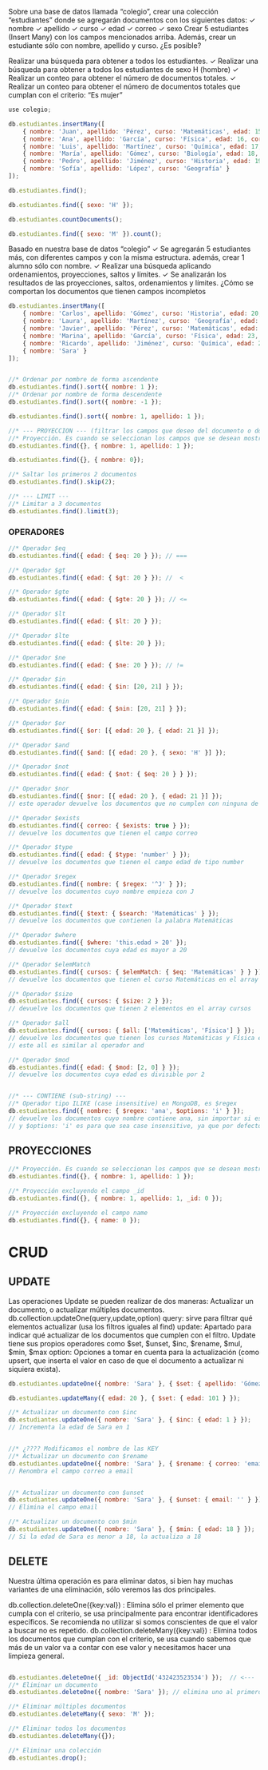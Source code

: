 Sobre una base de datos llamada “colegio”, crear 
una colección “estudiantes” donde se agregarán 
documentos con los siguientes datos:
 ✓ nombre
 ✓ apellido
 ✓ curso
 ✓ edad
 ✓ correo
 ✓ sexo 
Crear 5 estudiantes (Insert Many) con los campos 
mencionados arriba. Además, crear un estudiante 
sólo con nombre, apellido y curso. ¿Es posible?

Realizar una búsqueda para 
obtener a todos los estudiantes.
 ✓ Realizar una búsqueda para 
obtener a todos los estudiantes de 
sexo H (hombre)
 ✓ Realizar un conteo para obtener el 
número de documentos totales.
 ✓ Realizar un conteo para obtener el 
número de documentos totales que 
cumplan con el criterio: “Es mujer”


```javascript
use colegio;

db.estudiantes.insertMany([
    { nombre: 'Juan', apellido: 'Pérez', curso: 'Matemáticas', edad: 15, correo: 'ma@gmail.com', sexo: 'H' },
    { nombre: 'Ana', apellido: 'García', curso: 'Física', edad: 16, correo: 'me@gmail.com', sexo: 'M' },
    { nombre: 'Luis', apellido: 'Martínez', curso: 'Química', edad: 17, correo: 'mi@gmail.com', sexo: 'H' },
    { nombre: 'María', apellido: 'Gómez', curso: 'Biología', edad: 18, correo: 'mo@gmail.com', sexo: 'M' },
    { nombre: 'Pedro', apellido: 'Jiménez', curso: 'Historia', edad: 19, correo: 'mu@gmail.com', sexo: 'H' },
    { nombre: 'Sofía', apellido: 'López', curso: 'Geografía' }
]);

db.estudiantes.find();

db.estudiantes.find({ sexo: 'H' });

db.estudiantes.countDocuments();

db.estudiantes.find({ sexo: 'M' }).count();

```



Basado en nuestra base de datos “colegio”
 ✓ Se agregarán 5 estudiantes más, con diferentes campos y 
con la misma estructura. además, crear 1 alumno sólo con 
nombre.
 ✓ Realizar una búsqueda aplicando ordenamientos, 
proyecciones, saltos y límites.
 ✓ Se analizarán los resultados de las proyecciones, saltos, 
ordenamientos y límites. ¿Cómo se comportan los 
documentos que tienen campos incompletos

```js
db.estudiantes.insertMany([
    { nombre: 'Carlos', apellido: 'Gómez', curso: 'Historia', edad: 20, correo: 'ta@gmail.com', sexo: 'H' },
    { nombre: 'Laura', apellido: 'Martínez', curso: 'Geografía', edad: 21, correo: 'te@gmail.com', sexo: 'M' },
    { nombre: 'Javier', apellido: 'Pérez', curso: 'Matemáticas', edad: 22, correo: 'ti@gmail.com', sexo: 'H' },
    { nombre: 'Marina', apellido: 'García', curso: 'Física', edad: 23, correo: 'to@gmail.com', sexo: 'M' },
    { nombre: 'Ricardo', apellido: 'Jiménez', curso: 'Química', edad: 24, correo: 'tu@gmail.com', sexo: 'H' },
    { nombre: 'Sara' }
]);


//* Ordenar por nombre de forma ascendente
db.estudiantes.find().sort({ nombre: 1 });
//* Ordenar por nombre de forma descendente
db.estudiantes.find().sort({ nombre: -1 });

db.estudiantes.find().sort({ nombre: 1, apellido: 1 });

//* --- PROYECCION --- (filtrar los campos que deseo del documento o docs solicitados)
//* Proyección. Es cuando se seleccionan los campos que se desean mostrar
db.estudiantes.find({}, { nombre: 1, apellido: 1 });

db.estudiantes.find({}, { nombre: 0});

//* Saltar los primeros 2 documentos
db.estudiantes.find().skip(2);

//* --- LIMIT ---
//* Limitar a 3 documentos
db.estudiantes.find().limit(3);

```



### OPERADORES

```javascript
//* Operador $eq
db.estudiantes.find({ edad: { $eq: 20 } }); // ===

//* Operador $gt
db.estudiantes.find({ edad: { $gt: 20 } }); //  <

//* Operador $gte
db.estudiantes.find({ edad: { $gte: 20 } }); // <=

//* Operador $lt
db.estudiantes.find({ edad: { $lt: 20 } });

//* Operador $lte
db.estudiantes.find({ edad: { $lte: 20 } });

//* Operador $ne
db.estudiantes.find({ edad: { $ne: 20 } }); // !=

//* Operador $in
db.estudiantes.find({ edad: { $in: [20, 21] } });

//* Operador $nin
db.estudiantes.find({ edad: { $nin: [20, 21] } });

//* Operador $or
db.estudiantes.find({ $or: [{ edad: 20 }, { edad: 21 }] });

//* Operador $and
db.estudiantes.find({ $and: [{ edad: 20 }, { sexo: 'H' }] });

//* Operador $not
db.estudiantes.find({ edad: { $not: { $eq: 20 } } });

//* Operador $nor
db.estudiantes.find({ $nor: [{ edad: 20 }, { edad: 21 }] });
// este operador devuelve los documentos que no cumplen con ninguna de las condiciones

//* Operador $exists
db.estudiantes.find({ correo: { $exists: true } });
// devuelve los documentos que tienen el campo correo

//* Operador $type
db.estudiantes.find({ edad: { $type: 'number' } });
// devuelve los documentos que tienen el campo edad de tipo number

//* Operador $regex
db.estudiantes.find({ nombre: { $regex: '^J' } });
// devuelve los documentos cuyo nombre empieza con J

//* Operador $text
db.estudiantes.find({ $text: { $search: 'Matemáticas' } });
// devuelve los documentos que contienen la palabra Matemáticas

//* Operador $where
db.estudiantes.find({ $where: 'this.edad > 20' });
// devuelve los documentos cuya edad es mayor a 20

//* Operador $elemMatch
db.estudiantes.find({ cursos: { $elemMatch: { $eq: 'Matemáticas' } } });
// devuelve los documentos que tienen el curso Matemáticas en el array cursos

//* Operador $size
db.estudiantes.find({ cursos: { $size: 2 } });
// devuelve los documentos que tienen 2 elementos en el array cursos

//* Operador $all
db.estudiantes.find({ cursos: { $all: ['Matemáticas', 'Física'] } });
// devuelve los documentos que tienen los cursos Matemáticas y Física en el array cursos
// este all es similar al operador and

//* Operador $mod
db.estudiantes.find({ edad: { $mod: [2, 0] } });
// devuelve los documentos cuya edad es divisible por 2


//* --- CONTIENE (sub-string) ---
//* Operador tipo ILIKE (case insensitive) en MongoDB, es $regex
db.estudiantes.find({ nombre: { $regex: 'ana', $options: 'i' } });
// devuelve los documentos cuyo nombre contiene ana, sin importar si es mayúscula o minúscula
// y $options: 'i' es para que sea case insensitive, ya que por defecto es case sensitive
```


## PROYECCIONES

```javascript
//* Proyección. Es cuando se seleccionan los campos que se desean mostrar
db.estudiantes.find({}, { nombre: 1, apellido: 1 });

//* Proyección excluyendo el campo _id
db.estudiantes.find({}, { nombre: 1, apellido: 1, _id: 0 });

//* Proyección excluyendo el campo name
db.estudiantes.find({}, { name: 0 });

```




# CRUD
## UPDATE
Las operaciones Update se pueden realizar de dos maneras: Actualizar un documento, o actualizar múltiples documentos. 
db.collection.updateOne(query,update,option)
query: sirve para filtrar qué elementos actualizar (usa los filtros iguales al find)
update: Apartado para indicar qué actualizar de los documentos que cumplen con el filtro. Update tiene sus propios operadores como $set, $unset, $inc, $rename, $mul, $min, $max
option: Opciones a tomar en cuenta para la actualización (como upsert, que inserta el valor en caso de que el documento a actualizar ni siquiera exista).

```js
db.estudiantes.updateOne({ nombre: 'Sara' }, { $set: { apellido: 'Gómez', curso: 'Biología', edad: 25, correo: 'ne@gmail.com', sexo: 'M' } });

db.estudiantes.updateMany({ edad: 20 }, { $set: { edad: 101 } });

//* Actualizar un documento con $inc
db.estudiantes.updateOne({ nombre: 'Sara' }, { $inc: { edad: 1 } });
// Incrementa la edad de Sara en 1


//* ¿???? Modificamos el nombre de las KEY
//* Actualizar un documento con $rename
db.estudiantes.updateOne({ nombre: 'Sara' }, { $rename: { correo: 'email' } });
// Renombra el campo correo a email


//* Actualizar un documento con $unset
db.estudiantes.updateOne({ nombre: 'Sara' }, { $unset: { email: '' } });
// Elimina el campo email

//* Actualizar un documento con $min
db.estudiantes.updateOne({ nombre: 'Sara' }, { $min: { edad: 18 } });
// Si la edad de Sara es menor a 18, la actualiza a 18

```


## DELETE

Nuestra última operación es para eliminar datos, si bien hay muchas variantes de una eliminación, sólo veremos las dos principales.

db.collection.deleteOne({key:val}) : Elimina sólo el primer elemento que cumpla con el criterio, se usa principalmente para encontrar identificadores específicos. Se recomienda no utilizar si somos conscientes de que el valor a buscar no es repetido.
db.collection.deleteMany({key:val}) :  Elimina todos los documentos que cumplan con el criterio, se usa cuando sabemos que más de un valor va a contar con ese valor y necesitamos hacer una limpieza general.

```javascript

db.estudiantes.deleteOne({ _id: ObjectId('432423523534') });  // <---
//* Eliminar un documento
db.estudiantes.deleteOne({ nombre: 'Sara' }); // elimina uno al primero que encuentre

//* Eliminar múltiples documentos
db.estudiantes.deleteMany({ sexo: 'M' });

//* Eliminar todos los documentos
db.estudiantes.deleteMany({});

//* Eliminar una colección
db.estudiantes.drop();
```